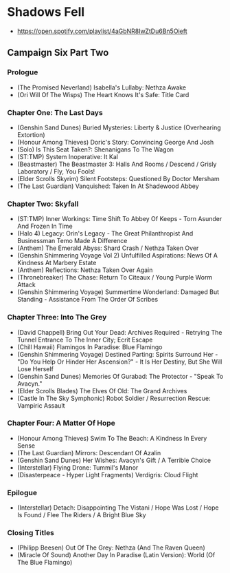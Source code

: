 # Shadows Fell

* https://open.spotify.com/playlist/4aGbNR8IwZtDu6Bn5Oieft

## Campaign Six Part Two
### Prologue

* (The Promised Neverland) Isabella's Lullaby: Nethza Awake
* (Ori Will Of The Wisps) The Heart Knows It's Safe: Title Card

### Chapter One: The Last Days

* (Genshin Sand Dunes) Buried Mysteries: Liberty & Justice (Overhearing Extortion)
* (Honour Among Thieves) Doric's Story: Convincing George And Josh
* (Solo) Is This Seat Taken?: Shenanigans To The Wagon
* (ST:TMP) System Inoperative: It Kal
* (Beastmaster) The Beastmaster 3: Halls And Rooms / Descend / Grisly Laboratory / Fly, You Fools!
* (Elder Scrolls Skyrim) Silent Footsteps: Questioned By Doctor Mersham
* (The Last Guardian) Vanquished: Taken In At Shadewood Abbey

### Chapter Two: Skyfall

* (ST:TMP) Inner Workings: Time Shift To Abbey Of Keeps - Torn Asunder And Frozen In Time
* (Halo 4) Legacy: Orin's Legacy - The Great Philanthropist And Businessman Temo Made A Difference
* (Anthem) The Emerald Abyss: Shard Crash / Nethza Taken Over
* (Genshin Shimmering Voyage Vol 2) Unfulfilled Aspirations: News Of A Kindness At Marbery Estate
* (Anthem) Reflections: Nethza Taken Over Again
* (Thronebreaker) The Chase: Return To Citeaux / Young Purple Worm Attack
* (Genshin Shimmering Voyage) Summertime Wonderland: Damaged But Standing - Assistance From The Order Of Scribes

### Chapter Three: Into The Grey

* (David Chappell) Bring Out Your Dead: Archives Required - Retrying The Tunnel Entrance To The Inner City; Ecrit Escape
* (Chill Hawaii) Flamingos In Paradise: Blue Flamingo
* (Genshin Shimmering Voyage) Destined Parting: Spirits Surround Her - "Do You Help Or Hinder Her Ascension?" - It Is Her Destiny, But She Will Lose Herself
* (Genshin Sand Dunes) Memories Of Gurabad: The Protector - "Speak To Avacyn."
* (Elder Scrolls Blades) The Elves Of Old: The Grand Archives
* (Castle In The Sky Symphonic) Robot Soldier / Resurrection Rescue: Vampiric Assault

### Chapter Four: A Matter Of Hope

* (Honour Among Thieves) Swim To The Beach: A Kindness In Every Sense
* (The Last Guardian) Mirrors: Descendant Of Azalin
* (Genshin Sand Dunes) Her Wishes: Avacyn's Gift / A Terrible Choice
* (Interstellar) Flying Drone: Tummil's Manor
* (Disasterpeace - Hyper Light Fragments) Verdigris: Cloud Flight

### Epilogue

* (Interstellar) Detach: Disappointing The Vistani / Hope Was Lost / Hope Is Found / Flee The Riders / A Bright Blue Sky

### Closing Titles

* (Philipp Beesen) Out Of The Grey: Nethza (And The Raven Queen)
* (Miracle Of Sound) Another Day In Paradise (Latin Version): World (Of The Blue Flamingo)

